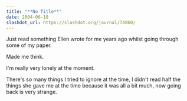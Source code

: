 ```yaml
---
title: "**No Title**"
date: 2004-06-18
slashdot_url: https://slashdot.org/journal/74860/
---
```


<p>Just read something Ellen wrote for me years ago whilst going through some of my paper.</p>
<p>Made me think.</p>
<p>I'm really very lonely at the moment.</p>
<p>There's so many things I tried to ignore at the time, I didn't read half the things she gave me at the time because it was all a bit much, now going back is very strange.</p>

